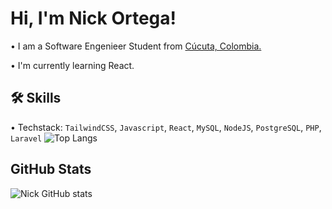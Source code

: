 
# Hi, I'm Nick Ortega!

• I am a Software Engenieer Student from [Cúcuta, Colombia.](https://es.wikipedia.org/wiki/C%C3%BAcuta)

• I'm currently learning React.

## 🛠 Skills
• Techstack: `TailwindCSS`, `Javascript`, `React`, `MySQL`, `NodeJS`,  `PostgreSQL`, `PHP`, `Laravel`
![Top Langs](https://github-readme-stats.vercel.app/api/top-langs/?username=OrtegaNidddd&hide_progress=true)

## GitHub Stats

![Nick GitHub stats](https://github-readme-stats.vercel.app/api?username=OrtegaNidddd&show_icons=true&theme=tokyonight)
